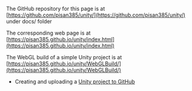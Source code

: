 The GitHub repository for this page is at [https://github.com/pisan385/unity/](https://github.com/pisan385/unity/) under docs/ folder

The corresponding web page is at [https://pisan385.github.io/unity/index.html](https://pisan385.github.io/unity/index.html)

The WebGL build of a simple Unity project is at [https://pisan385.github.io/unity/WebGLBuild/](https://pisan385.github.io/unity/WebGLBuild/)

- Creating and uploading a [Unity project to GitHub](unityprojectongithub.md)
